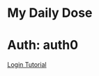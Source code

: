 # My Daily Dose

# Auth: auth0
[Login Tutorial](https://auth0.com/docs/quickstart/native/ios-swift/00-login)
